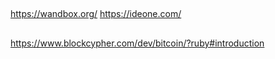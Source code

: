 ##
https://wandbox.org/
https://ideone.com/

##
https://www.blockcypher.com/dev/bitcoin/?ruby#introduction

##


